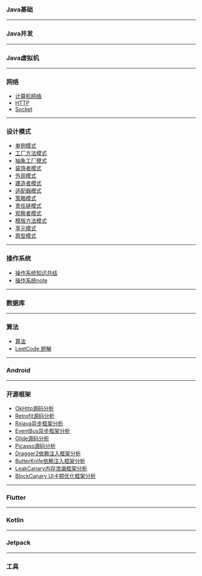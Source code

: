 

### Java基础


***
### Java并发


***
### Java虚拟机



***
### 网络
 - [计算机网络]()
 - [HTTP]()
 - [Socket]()

***
### 设计模式
 - [单例模式]()
 - [工厂方法模式]()
 - [抽象工厂模式]()
 - [装饰者模式]()
 - [外观模式]()
 - [建造者模式]()
 - [适配器模式]()
 - [策略模式]()
 - [责任链模式]()
 - [观察者模式]()
 - [模版方法模式]()
 - [享元模式]()
 - [原型模式]()


***
### 操作系统
 - [操作系统知识总结]()
 - [操作系统note](https://github.com/liyanancoder/Android-Notes/tree/master/notes/%E6%93%8D%E4%BD%9C%E7%B3%BB%E7%BB%9F)

***
### 数据库


***
### 算法
- [算法]()
- [LeetCode 题解]()

***
### Android


***
### 开源框架
 - [OkHttp源码分析]()
 - [Retrofit源码分析]()
 - [Rxjava异步框架分析]()
 - [EventBus异步框架分析]()
 - [Glide源码分析]()
 - [Picasso源码分析]()
 - [Dragger2依赖注入框架分析]()
 - [ButterKnife依赖注入框架分析]()
 - [LeakCanary内存泄漏框架分析]()
 - [BlockCanary UI卡顿优化框架分析]()

***
### Flutter


***
### Kotlin


***
### Jetpack

***
### 工具


